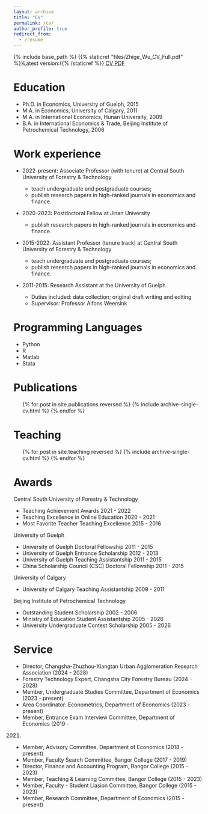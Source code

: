 ```yaml
---
layout: archive
title: "CV"
permalink: /cv/
author_profile: true
redirect_from:
  - /resume
---
```


{% include base_path %}
{{% staticref "files/Zhige_Wu_CV_Full.pdf" %}}Latest version:{{% /staticref %}}
[CV PDF](https://github.com/wu-zhige/zhige_wu.github.io/blob/master/files/Zhige_Wu_CV_Full.pdf?raw=true)

Education
======
* Ph.D. in Economics, University of Guelph, 2015 
* M.A. in Economics, University of Calgary, 2011
* M.A. in International Economics, Hunan University, 2009
* B.A. in International Economics & Trade, Beijing Institute of Petrochemical Technology, 2006

Work experience
======
* 2022-present: Associate Professor (with tenure) at Central South University of Forestry & Technology
  * teach undergraduate and postgraduate courses;
  * publish research papers in high-ranked journals in economics and finance.

* 2020-2023: Postdoctoral Fellow at Jinan University
  * publish research papers in high-ranked journals in economics and finance.

* 2015-2022: Assistant Professor (tenure track) at Central South University of Forestry & Technology
  * teach undergraduate and postgraduate courses;
  * publish research papers in high-ranked journals in economics and finance.

* 2011-2015: Research Assistant at the University of Guelph
  * Duties included: data collection; original draft writing and editing 
  * Supervisor: Professor Alfons Weersink
  
Programming Languages
======
* Python
* R
* Matlab
* Stata

Publications
======
  <ul>{% for post in site.publications reversed %}
    {% include archive-single-cv.html %}
  {% endfor %}</ul>
  
Teaching
======
  <ul>{% for post in site.teaching reversed %}
    {% include archive-single-cv.html %}
  {% endfor %}</ul>

  Awards
======
Central South University of Forestry & Technology
* Teaching Achievement Awards 2021 - 2022
* Teaching Excellence in Online Education 2020 - 2021
* Most Favorite Teacher Teaching Excellence 2015 - 2016

University of Guelph
* University of Guelph Doctoral Fellowship 2011 - 2015
* University of Guelph Entrance Scholarship 2012 - 2013
* University of Guelph Teaching Assistantship 2011 - 2015
* China Scholarship Council (CSC) Doctoral Fellowship 2011 - 2015

University of Calgary
* University of Calgary Teaching Assistantship 2009 - 2011

Beijing Institute of Petrochemical Technology
* Outstanding Student Scholarship 2002 - 2006
* Ministry of Education Student Assistantship 2005 - 2026
* University Undergraduate Contest Scholarship 2005 - 2026

  
Service 
======
* Director, Changsha-Zhuzhou-Xiangtan Urban Agglomeration Research Association
(2024 - 2028)
* Forestry Technology Expert, Changsha City Forestry Bureau (2024 - 2028)
* Member, Undergraduate Studies Committee, Department of Economics (2023 -
present)
* Area Coordinator: Econometrics, Department of Economics (2023 - present)
* Member, Entrance Exam Interview Committee, Department of Economics (2019 -
2021)
* Member, Advisory Committee, Department of Economics (2018 - present)
* Member, Faculty Search Committee, Bangor College (2017 - 2019)
* Director, Finance and Accounting Program, Bangor College (2015 - 2023)
* Member, Teaching & Learning Committee, Bangor College (2015 - 2023)
* Member, Faculty - Student Liasion Committee, Bangor College (2015 - 2023)
* Member, Research Committee, Department of Economics (2015 - present)

